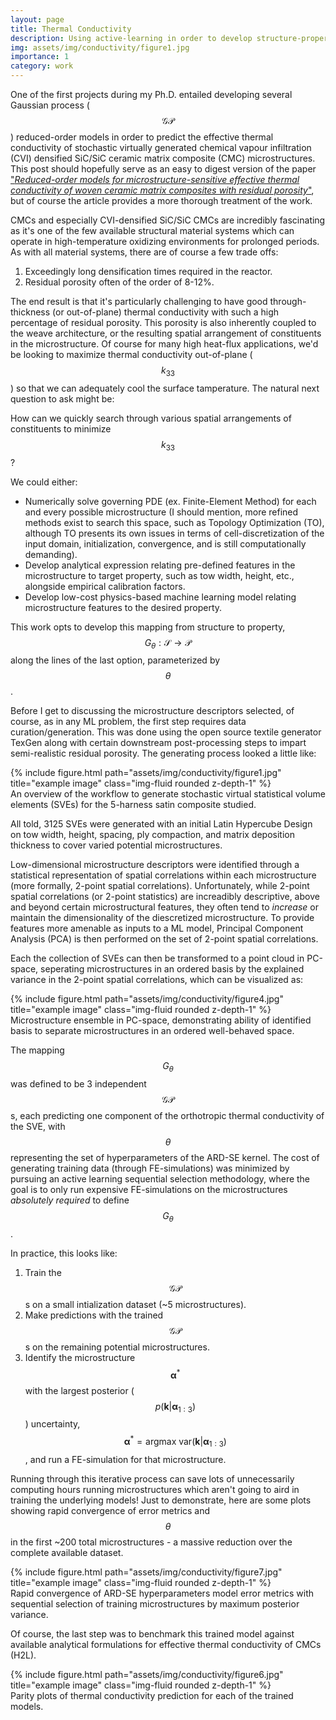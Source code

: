 ```yaml
---
layout: page
title: Thermal Conductivity
description: Using active-learning in order to develop structure-property reduced-order models
img: assets/img/conductivity/figure1.jpg
importance: 1
category: work
---
```


One of the first projects during my Ph.D. entailed developing several Gaussian process ($$\mathcal{GP}$$) reduced-order models in order to predict the effective thermal conductivity of stochastic virtually generated chemical vapour infiltration (CVI) densified SiC/SiC ceramic matrix composite (CMC) microstructures. This post should hopefully serve as an easy to digest version of the paper <a href="https://agenerale.github.io/assets/pdf/2021_Generale_Reduced-order_models_for_microstructure-sensitive_thermal_conductivity_with_residual_porosity_CMCs.pdf">"<i>Reduced-order models for microstructure-sensitive effective thermal conductivity of woven ceramic matrix composites with residual porosity</i>"</a>, but of course the article provides a more thorough treatment of the work.

CMCs and especially CVI-densified SiC/SiC CMCs are incredibly fascinating as it's one of the few available structural material systems which can operate in high-temperature oxidizing environments for prolonged periods. As with all material systems, there are of course a few trade offs:
1. Exceedingly long densification times required in the reactor.
2. Residual porosity often of the order of 8-12%.

The end result is that it's particularly challenging to have good through-thickness (or out-of-plane) thermal conductivity with such a high percentage of residual porosity. This porosity is also inherently coupled to the weave architecture, or the resulting spatial arrangement of constituents in the microstructure. Of course for many high heat-flux applications, we'd be looking to maximize thermal conductivity out-of-plane ($$k_{33}$$) so that we can adequately cool the surface tamperature. The natural next question to ask might be:

How can we quickly search through various spatial arrangements of constituents to minimize $$k_{33}$$?

We could either:
- Numerically solve governing PDE (ex. Finite-Element Method) for each and every possible microstructure (I should mention, more refined methods exist to search this space, such as Topology Optimization (TO), although TO presents its own issues in terms of cell-discretization of the input domain, initialization, convergence, and is still computationally demanding).
- Develop analytical expression relating pre-defined features in the microstructure to target property, such as tow width, height, etc., alongside empirical calibration factors.
- Develop low-cost physics-based machine learning model relating microstructure features to the desired property.

This work opts to develop this mapping from structure to property, $$G_\theta: \mathcal{S} \rightarrow \mathcal{P}$$ along the lines of the last option, parameterized by $$\theta$$. 

Before I get to discussing the microstructure descriptors selected, of course, as in any ML problem, the first step requires data curation/generation. This was done using the open source textile generator TexGen along with certain downstream post-processing steps to impart semi-realistic residual porosity. The generating process looked a little like:

<div class="row">
    <div class="col-sm mt-3 mt-md-0">
        {% include figure.html path="assets/img/conductivity/figure1.jpg" title="example image" class="img-fluid rounded z-depth-1" %}
    </div>
</div>
<div class="caption">
    An overview of the workflow to generate stochastic virtual statistical volume elements (SVEs) for the 5-harness satin composite studied.
</div>

All told, 3125 SVEs were generated with an initial Latin Hypercube Design on tow width, height, spacing, ply compaction, and matrix deposition thickness to cover varied potential microstructures.

Low-dimensional microstructure descriptors were identified through a statistical representation of spatial correlations within each microstructure (more formally, 2-point spatial correlations). Unfortunately, while 2-point spatial correlations (or 2-point statistics) are increadibly descriptive, above and beyond certain microstructural features, they often tend to <i>increase</i> or maintain the dimensionality of the diescretized microstructure. To provide features more amenable as inputs to a ML model, Principal Component Analysis (PCA) is then performed on the set of 2-point spatial correlations.

Each the collection of SVEs can then be transformed to a point cloud in PC-space, seperating microstructures in an ordered basis by the explained variance in the 2-point spatial correlations, which can be visualized as:

 <div class="row">
    <div class="col-sm mt-3 mt-md-0">
        {% include figure.html path="assets/img/conductivity/figure4.jpg" title="example image" class="img-fluid rounded z-depth-1" %}
    </div>
</div>
<div class="caption">
    Microstructure ensemble in PC-space, demonstrating ability of identified basis to separate microstructures in an ordered well-behaved space.
</div> 

The mapping $$G_\theta$$ was defined to be 3 independent $$\mathcal{GP}$$s, each predicting one component of the orthotropic thermal conductivity of the SVE, with $$\theta$$ representing the set of hyperparameters of the ARD-SE kernel. The cost of generating training data (through FE-simulations) was minimized by pursuing an active learning sequential selection methodology, where the goal is to only run expensive FE-simulations on the microstructures *absolutely required* to define $$G_\theta$$.

In practice, this looks like:
1. Train the $$\mathcal{GP}$$s on a small intialization dataset (~5 microstructures).
2. Make predictions with the trained $$\mathcal{GP}$$s on the remaining potential microstructures.
3. Identify the microstructure $$\boldsymbol{\alpha}^*$$ with the largest posterior ($$p(\boldsymbol{k} \vert \boldsymbol{\alpha}_{1:3})$$) uncertainty, $$\boldsymbol{\alpha}^{*} = \textrm{argmax var}(\boldsymbol{k} \vert \boldsymbol{\alpha}_{1:3})$$, and run a FE-simulation for that microstructure.

Running through this iterative process can save lots of unnecessarily computing hours running microstructures which aren't going to aird in training the underlying models! Just to demonstrate, here are some plots showing rapid convergence of error metrics and $$\theta$$ in the first ~200 total microstructures - a massive reduction over the complete available dataset.

 <div class="row">
    <div class="col-sm mt-3 mt-md-0">
        {% include figure.html path="assets/img/conductivity/figure7.jpg" title="example image" class="img-fluid rounded z-depth-1" %}
    </div>
</div>
<div class="caption">
    Rapid convergence of ARD-SE hyperparameters model error metrics with sequential selection of training microstructures by maximum posterior variance.
</div> 

Of course, the last step was to benchmark this trained model against available analytical formulations for effective thermal conductivity of CMCs (H2L). 

 <div class="row">
    <div class="col-sm mt-3 mt-md-0">
        {% include figure.html path="assets/img/conductivity/figure6.jpg" title="example image" class="img-fluid rounded z-depth-1" %}
    </div>
</div>
<div class="caption">
    Parity plots of thermal conductivity prediction for each of the trained models.
</div> 
